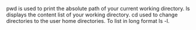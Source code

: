 pwd is used to print the absolute path of your current working directory.
ls displays the content list of your working directory.
cd used to change directories to the user home directories.
To list in long format ls -l.
